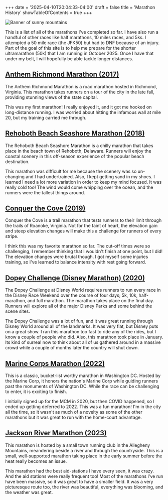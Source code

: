 +++
date = '2025-04-10T20:04:33-04:00'
draft = false
title = 'Marathon History'
showTableOfContents = true
+++

![Banner of sunny mountains](/images/sunny_mountain.jpg "sunny mountains")

This is a list of all of the marathons I've completed so far. I have also run a handful of other races like half marathons, 10 miles races, and 5ks. I attempted a 50 mile race (the JFK50) but had to DNF because of an injury. Part of the goal of this site is to help me prepare for the shorter ultramarathon (50k) that I am running in October 2025. Once I have that under my belt, I will hopefully be able tackle longer distances.

## [Anthem Richmond Marathon (2017)](https://www.richmondmarathon.org/)
The Anthem Richmond Marathon is a road marathon hosted in Richmond, Virginia. This marathon takes runners on a tour of the city in the late fall, providing stunning views of the state capital.

This was my first marathon! I really enjoyed it, and it got me hooked on long-distance running. I was worried about hitting the infamous wall at mile 20, but my training carried me through.
## [Rehoboth Beach Seashore Marathon (2018)](https://www.rbmarathon.com/)
The Rehoboth Beach Seashore Marathon is a chilly marathon that takes place in the beach town of Rehoboth, Delaware. Runners will enjoy the coastal scenery in this off-season experience of the popular beach destination.

This marathon was difficult for me because the scenery was so un-changing and I had undertrained. Also, I kept getting sand in my shoes. I learned I need a lot more variation in order to keep my mind focused. It was really cold too! The wind would come whipping over the ocean, and the runners were the tallest things around.
## [Conquer the Cove (2019)](https://mountainjunkies.net/conquer-the-cove-25k-marathon/)
Conquer the Cove is a trail marathon that tests runners to their limit through the trails of Roanoke, Virginia. Not for the faint of heart, the elevation gain and steep elevation changes will make this a challenge for runners of every stripe.

I think this was my favorite marathon so far. The cut-off times were so challenging, I remember thinking that I wouldn't finish at one point, but I did! The elevation changes were brutal though. I got myself some injuries training, so I've learned to balance intensity with rest going forward.
## [Dopey Challenge (Disney Marathon) (2020)](https://www.rundisney.com/events/disneyworld/disneyworld-marathon-weekend/events/challenges/)
The Dopey Challenge at Disney World requires runners to run every race in the Disney Race Weekend over the course of four days; 5k, 10k, half-marathon, and full marathon. The marathon takes place on the final day. Runners will explore all of the major Disney Parks and some behind the scene sites.

The Dopey Challenge was a lot of fun, and it was great running through Disney World around all of the landmarks. It was very flat, but Disney puts on a great show. I ran this marathon too fast to ride any of the rides, but I know a couple of people who did. Also, this marathon took place in January. Its kind of surreal now to think about all of us gathered around in a massive crowd while a couple of months later the country will shut down.
## [Marine Corps Marathon (2022)](https://www.marinemarathon.com/)
This is a classic, bucket-list worthy marathon in Washington DC. Hosted by the Marine Corp, it honors the nation's Marine Corp while guiding runners past the monuments of Washington DC. While the race can be challenging to enter, it is exciting to finish.

I initially signed up for the MCM in 2020, but then COVID happened, so I ended up getting deferred to 2022. This was a fun marathon! I'm in the city all the time, so it wasn't as much of a novelty as some of the other marathons but it was great to run with the home-court advantage. 

## [Jackson River Marathon (2023)](https://jacksonrivermarathon.com/)
This marathon is hosted by a small town running club in the Allegheny Mountains, meandering beside a river and through the countryside. This is a small, well-supported marathon taking place in the early summer before the heat really becomes an issue.

This marathon had the best aid-stations I have every seen, it was crazy. And the aid stations were really frequent too! Most of the marathons I've run have been massive, so it was great to have a smaller field. It was a very picturesque route too, the river was beautiful, everything was blooming, and the weather was great.
